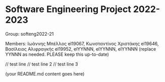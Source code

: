 # Software Engineering Project 2022-2023

Group: softeng2022-21

Members: Ιωάννης Μπέλλος el19067, Κωνσταντίνος Χριστάκης el19646, Βασίλειος Αλιφραγκής el19952, elYYNNN, elYYNNN, elYYNNN (replace YYNNN as needed. PLEASE keep this up-to-date)

// test line
// test line 2
// test line 3
  
  
(your README.md content goes here)

